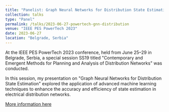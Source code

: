 ```yaml
---
title: "Panelist: Graph Neural Networks for Distribution State Estimation"
collection: talks
type: "Panel"
permalink: /talks/2023-06-27-powertech-gnn-distribution
venue: "IEEE PES PowerTech 2023"
date: 2023-06-27
location: "Belgrade, Serbia"
---
```

At the IEEE PES PowerTech 2023 conference, held from June 25–29 in Belgrade, Serbia, a special session SS19 titled "Contemporary and Emergent Methods for Planning and Analysis of Distribution Networks" was conducted.

In this session, my presentation on "Graph Neural Networks for Distribution State Estimation" explored the application of advanced machine learning techniques to enhance the accuracy and efficiency of state estimation in electrical distribution networks.

[More information here](https://powertech2023.com/special-sessions/)
